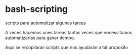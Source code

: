 # bash-scripting
scripts para automatizar algunas tareas
 
A veces hacemos unes tareas tantas veces que necessitamos automatizarlas para ganar tiempo.

Aqui se recopilaran scripts que nos ayudaràn a tal proposito

